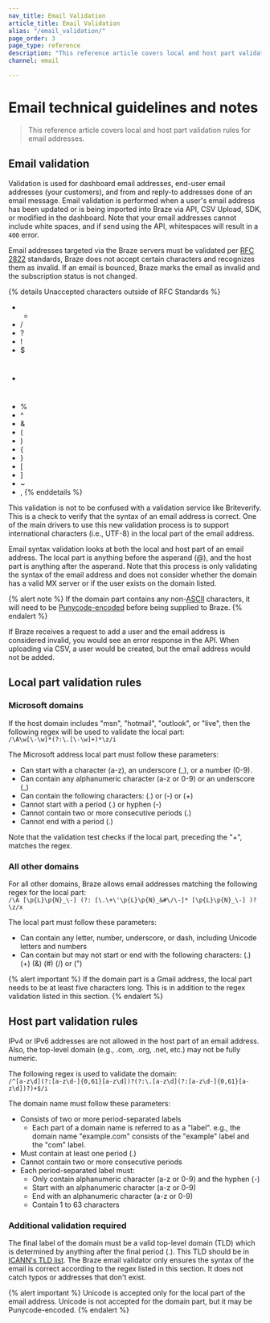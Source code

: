 ```yaml
---
nav_title: Email Validation 
article_title: Email Validation
alias: "/email_validation/"
page_order: 3
page_type: reference
description: "This reference article covers local and host part validation rules for email addresses."
channel: email

---
```


# Email technical guidelines and notes

> This reference article covers local and host part validation rules for email addresses.

## Email validation

Validation is used for dashboard email addresses, end-user email addresses (your customers), and from and reply-to addresses done of an email message. Email validation is performed when a user's email address has been updated or is being imported into Braze via API, CSV Upload, SDK, or modified in the dashboard. Note that your email addresses cannot include white spaces, and if send using the API, whitespaces will result in a `400` error.

Email addresses targeted via the Braze servers must be validated per [RFC 2822](https://datatracker.ietf.org/doc/html/rfc2822) standards, Braze does not accept certain characters and recognizes them as invalid. If an email is bounced, Braze marks the email as invalid and the subscription status is not changed. 

{% details Unaccepted characters outside of RFC Standards %}
- *
- /
- ?
- !
- $
- #
- %
- &#94;
- &
- (
- )
- {
- }
- [
- ]
- ~
- ,
{% enddetails %}

This validation is not to be confused with a validation service like Briteverify. This is a check to verify that the syntax of an email address is correct. One of the main drivers to use this new validation process is to support international characters (i.e., UTF-8) in the local part of the email address.

Email syntax validation looks at both the local and host part of an email address. The local part is anything before the asperand (@), and the host part is anything after the asperand. Note that this process is only validating the syntax of the email address and does not consider whether the domain has a valid MX server or if the user exists on the domain listed.

{% alert note %}
If the domain part contains any non-[ASCII](https://en.wikipedia.org/wiki/ASCII) characters, it will need to be [Punycode-encoded](https://www.punycoder.com/) before being supplied to Braze.
{% endalert %}

If Braze receives a request to add a user and the email address is considered invalid, you would see an error response in the API. When uploading via CSV, a user would be created, but the email address would not be added.

## Local part validation rules

### Microsoft domains

If the host domain includes "msn", "hotmail", "outlook", or "live", then the following regex will be used to validate the local part:<br>
`/\A\w[\-\w]*(?:\.[\-\w]+)*\z/i`

The Microsoft address local part must follow these parameters:

- Can start with a character (a-z), an underscore (_), or a number (0-9).  
- Can contain any alphanumeric character (a-z or 0-9) or an underscore (_)
- Can contain the following characters: (.) or (-) or (+)
- Cannot start with a period (.) or hyphen (-)
- Cannot contain two or more consecutive periods (.)
- Cannot end with a period (.)

Note that the validation test checks if the local part, preceding the "+", matches the regex.

### All other domains

For all other domains, Braze allows email addresses matching the following regex for the local part:<br>
`/\A [\p{L}\p{N}_\-] (?: [\.\+\'\p{L}\p{N}_&#\/\-]* [\p{L}\p{N}_\-] )? \z/x`

The local part must follow these parameters:
- Can contain any letter, number, underscore, or dash, including Unicode letters and numbers
- Can contain but may not start or end with the following characters: (.) (+) (&) (#) (/) or (")

{% alert important %}
If the domain part is a Gmail address, the local part needs to be at least five characters long. This is in addition to the regex validation listed in this section.
{% endalert %}

## Host part validation rules

IPv4 or IPv6 addresses are not allowed in the host part of an email address. Also, the top-level domain (e.g., .com, .org, .net, etc.) may not be fully numeric.

The following regex is used to validate the domain:<br>
`/^[a-z\d](?:[a-z\d-]{0,61}[a-z\d])?(?:\.[a-z\d](?:[a-z\d-]{0,61}[a-z\d])?)+$/i`

The domain name must follow these parameters:

- Consists of two or more period-separated labels
	- Each part of a domain name is referred to as a "label". e.g., the domain name "example.com" consists of the "example" label and the "com" label.
- Must contain at least one period (.)
- Cannot contain two or more consecutive periods
- Each period-separated label must:
	- Only contain alphanumeric character (a-z or 0-9) and the hyphen (-)
	- Start with an alphanumeric character (a-z or 0-9)
	- End with an alphanumeric character (a-z or 0-9)
	- Contain 1 to 63 characters

### Additional validation required

The final label of the domain must be a valid top-level domain (TLD) which is determined by anything after the final period (.). This TLD should be in [ICANN's TLD list][2]. The Braze email validator only ensures the syntax of the email is correct according to the regex listed in this section. It does not catch typos or addresses that don't exist.

{% alert important %}
Unicode is accepted only for the local part of the email address. Unicode is not accepted for the domain part, but it may be Punycode-encoded. 
{% endalert %}

[2]: https://data.iana.org/TLD/tlds-alpha-by-domain.txt

